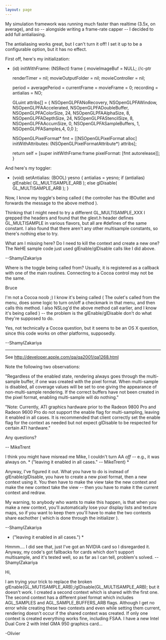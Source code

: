 ```yaml
---
layout: page
---
```




My simulation framework was running much faster than realtime (3.5x, on average), and so  -- alongside writing a frame-rate capper -- I decided to add full antialiasing.

The antialiasing works great, but I can't turn it off! I set it up to be a configurable option, but it has no effect.

First off, here's my initialization:

    
- (id) initWithFrame: (NSRect) frame
{
	movieImageBuf = NULL; //c-ptr
	
	renderTimer = nil;
	movieOutputFolder = nil;
	movieController = nil;
	
	period = averagePeriod = currentFrame = movieFrame = 0;
	recording = antialias = NO;	

	GLuint attribs[] = 
	{
		NSOpenGLPFANoRecovery,
		NSOpenGLPFAWindow,
		NSOpenGLPFAAccelerated,
		NSOpenGLPFADoubleBuffer,
		NSOpenGLPFAColorSize, 24,
		NSOpenGLPFAAlphaSize, 8,
		NSOpenGLPFADepthSize, 24,
		NSOpenGLPFAStencilSize, 8,
		NSOpenGLPFAAccumSize, 0,
		NSOpenGLPFASampleBuffers, 1,
		NSOpenGLPFASamples,4,
		0,0
	};

	NSOpenGLPixelFormat* fmt = 
		[[NSOpenGLPixelFormat alloc] initWithAttributes: (NSOpenGLPixelFormatAttribute*) attribs]; 
		
	return self = [super initWithFrame:frame pixelFormat: [fmt autorelease]];
}


And here's my toggler:

    

- (void) setAntialias: (BOOL) yesno
{
	antialias = yesno;
	if (antialias) glEnable( GL_MULTISAMPLE_ARB );
	else glDisable( GL_MULTISAMPLE_ARB );
}



Now, I know my toggle's being called ( the controller has the IBOutlet and forwards the message to the above method ). 

Thinking that I might need to try a different GL_MULTISAMPLE_XXX I grepped the headers and found that the glext.h header defines GL_MULTISAMPLE in various flavors, but all are #defines of the same constant. I also found that there aren't any other multisample constants, so there's nothing else to try.

What am I missing here? Do I need to kill the context and create a new one? The NeHE sample code just used glEnable/glDisable calls like I did above.

--ShamylZakariya

Where is the toggle being called from?  Usually, it is registered as a callback with one of the main routines.
Connecting to a Cocoa control may not be the same.

Bruce

I'm not a Cocoa noob ;) I know it's being called ( The oulet's called from the menu, does some logic to turn on/off a checkmark in that menu, and then calls this method. I also NSLog'd the above method call earlier, and I know it's being called ) -- the problem is the glEnable/glDisable don't do what they're supposed to do.

Yes, not technically a Cocoa question, but it seems to be an OS X question, since this code works on other platforms, supposedly.

--ShamylZakariya

----

See http://developer.apple.com/qa/qa2001/qa1268.html

Note the following two observations: 

"Regardless of the enabled state, rendering always goes through the multi-sample buffer, if one was created with the pixel format. When multi-sample is disabled, all coverage values will be set to one giving the appearance of non-multi-sample rendering. If the correct buffers have not been created in the pixel format, enabling multi-sample will do nothing."

"Note: Currently, ATI graphics hardware prior to the Radeon 9800 Pro and Radeon 9600 Pro do not support the enable flag for multi-sampling, leaving it enabled in all cases. It is recommended that client correctly set the enable flag for the context as needed but not expect glDisable to be respected for certain ATI hardware."

Any questions?

-- MikeTrent

I think you might have misread me Mike, I couldn't turn AA *off* -- e.g., it was always on. * ("leaving it enabled in all cases." -- MikeTrent) *

Anyway, I've figured it out. What you have to do is instead of glEnable/glDisable, you have to create a new pixel format, then a new context using it. You then have to make the view take the new context and make the new context take the view -- then you have to make it the current context and redraw.

My warning, to anybody who wants to make this happen, is that when you make a new context, you'll automatically lose your display lists and texture maps, so if you want to keep them you'll have to make the two contexts share eachother ( which is done through the initializer ).

--ShamylZakariya

 * ("leaving it enabled in all cases.") *

Hmmm.... I did see that, just I've got an NVIDIA card so I disregarded it. Anyway, my code's got fallbacks for cards which don't support multisample, and it's tested well, so as far as I can tell, problem's solved. --ShamylZakariya

Hi,

I am trying your trick to replace the broken glEnable(GL_MUTISAMPLE_ARB);/glDisable(GL_MULTISAMPLE_ARB); but it doesn't work. I created a second context which is shared with the first one. The second context has a different pixel format which includes AGL_SAMPLES and AGL_SAMPLE_BUFFERS_ARB flags. Although I get no error while creating these two contexts and even while setting them current, rendering doesn't occur if the shared context was created. If only one context is created everything works fine, including FSAA. I have a new Intel Dual Core 2 with Intel GMA 950 graphics card...

-Olivier
